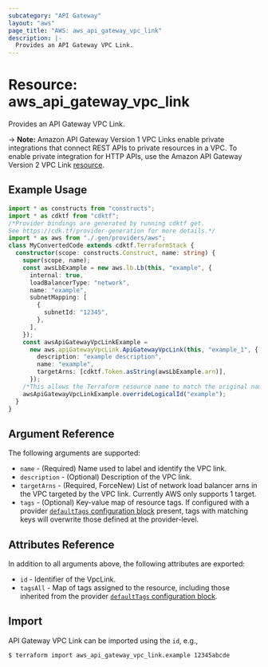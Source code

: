 ```yaml
---
subcategory: "API Gateway"
layout: "aws"
page_title: "AWS: aws_api_gateway_vpc_link"
description: |-
  Provides an API Gateway VPC Link.
---
```


# Resource: aws_api_gateway_vpc_link

Provides an API Gateway VPC Link.

-> **Note:** Amazon API Gateway Version 1 VPC Links enable private integrations that connect REST APIs to private resources in a VPC.
To enable private integration for HTTP APIs, use the Amazon API Gateway Version 2 VPC Link [resource](/docs/providers/aws/r/apigatewayv2_vpc_link.html).

## Example Usage

```typescript
import * as constructs from "constructs";
import * as cdktf from "cdktf";
/*Provider bindings are generated by running cdktf get.
See https://cdk.tf/provider-generation for more details.*/
import * as aws from "./.gen/providers/aws";
class MyConvertedCode extends cdktf.TerraformStack {
  constructor(scope: constructs.Construct, name: string) {
    super(scope, name);
    const awsLbExample = new aws.lb.Lb(this, "example", {
      internal: true,
      loadBalancerType: "network",
      name: "example",
      subnetMapping: [
        {
          subnetId: "12345",
        },
      ],
    });
    const awsApiGatewayVpcLinkExample =
      new aws.apiGatewayVpcLink.ApiGatewayVpcLink(this, "example_1", {
        description: "example description",
        name: "example",
        targetArns: [cdktf.Token.asString(awsLbExample.arn)],
      });
    /*This allows the Terraform resource name to match the original name. You can remove the call if you don't need them to match.*/
    awsApiGatewayVpcLinkExample.overrideLogicalId("example");
  }
}

```

## Argument Reference

The following arguments are supported:

* `name` - (Required) Name used to label and identify the VPC link.
* `description` - (Optional) Description of the VPC link.
* `targetArns` - (Required, ForceNew) List of network load balancer arns in the VPC targeted by the VPC link. Currently AWS only supports 1 target.
* `tags` - (Optional) Key-value map of resource tags. If configured with a provider [`defaultTags` configuration block](https://registry.terraform.io/providers/hashicorp/aws/latest/docs#default_tags-configuration-block) present, tags with matching keys will overwrite those defined at the provider-level.

## Attributes Reference

In addition to all arguments above, the following attributes are exported:

* `id` - Identifier of the VpcLink.
* `tagsAll` - Map of tags assigned to the resource, including those inherited from the provider [`defaultTags` configuration block](https://registry.terraform.io/providers/hashicorp/aws/latest/docs#default_tags-configuration-block).

## Import

API Gateway VPC Link can be imported using the `id`, e.g.,

```
$ terraform import aws_api_gateway_vpc_link.example 12345abcde
```

<!-- cache-key: cdktf-0.17.0-pre.15 input-f1058705733470684a1c7e185e4b9d122dc874199f767ec75238ee47bffdbabc -->